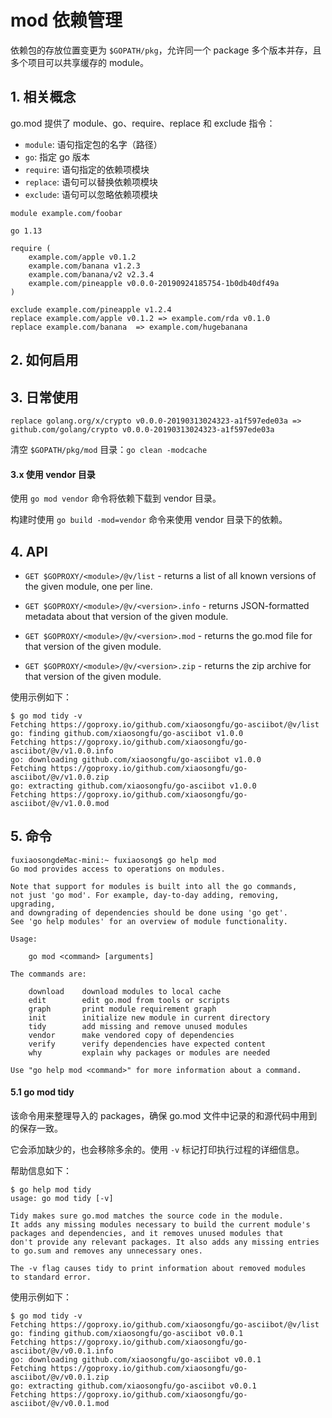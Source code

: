 # mod 依赖管理

依赖包的存放位置变更为 `$GOPATH/pkg`，允许同一个 package 多个版本并存，且多个项目可以共享缓存的 module。

## 1. 相关概念

go.mod 提供了 module、go、require、replace 和 exclude 指令：

* `module`: 语句指定包的名字（路径）
* `go`: 指定 go 版本
* `require`: 语句指定的依赖项模块
* `replace`: 语句可以替换依赖项模块
* `exclude`: 语句可以忽略依赖项模块

```
module example.com/foobar

go 1.13

require (    
	example.com/apple v0.1.2
	example.com/banana v1.2.3
	example.com/banana/v2 v2.3.4
	example.com/pineapple v0.0.0-20190924185754-1b0db40df49a
)

exclude example.com/pineapple v1.2.4
replace example.com/apple v0.1.2 => example.com/rda v0.1.0
replace example.com/banana  => example.com/hugebanana
```

## 2. 如何启用


## 3. 日常使用


`replace golang.org/x/crypto v0.0.0-20190313024323-a1f597ede03a => github.com/golang/crypto v0.0.0-20190313024323-a1f597ede03a`


清空 `$GOPATH/pkg/mod` 目录：`go clean -modcache`


#### 3.x 使用 vendor 目录

使用 `go mod vendor` 命令将依赖下载到 vendor 目录。

构建时使用 `go build -mod=vendor` 命令来使用 vendor 目录下的依赖。


## 4. API

* `GET $GOPROXY/<module>/@v/list` - returns a list of all known versions of the given module, one per line.

* `GET $GOPROXY/<module>/@v/<version>.info` - returns JSON-formatted metadata about that version of the given module.

* `GET $GOPROXY/<module>/@v/<version>.mod` - returns the go.mod file for that version of the given module.

* `GET $GOPROXY/<module>/@v/<version>.zip` - returns the zip archive for that version of the given module.

使用示例如下：

```
$ go mod tidy -v
Fetching https://goproxy.io/github.com/xiaosongfu/go-asciibot/@v/list
go: finding github.com/xiaosongfu/go-asciibot v1.0.0
Fetching https://goproxy.io/github.com/xiaosongfu/go-asciibot/@v/v1.0.0.info
go: downloading github.com/xiaosongfu/go-asciibot v1.0.0
Fetching https://goproxy.io/github.com/xiaosongfu/go-asciibot/@v/v1.0.0.zip
go: extracting github.com/xiaosongfu/go-asciibot v1.0.0
Fetching https://goproxy.io/github.com/xiaosongfu/go-asciibot/@v/v1.0.0.mod
```

## 5. 命令

```
fuxiaosongdeMac-mini:~ fuxiaosong$ go help mod
Go mod provides access to operations on modules.

Note that support for modules is built into all the go commands,
not just 'go mod'. For example, day-to-day adding, removing, upgrading,
and downgrading of dependencies should be done using 'go get'.
See 'go help modules' for an overview of module functionality.

Usage:

	go mod <command> [arguments]

The commands are:

	download    download modules to local cache
	edit        edit go.mod from tools or scripts
	graph       print module requirement graph
	init        initialize new module in current directory
	tidy        add missing and remove unused modules
	vendor      make vendored copy of dependencies
	verify      verify dependencies have expected content
	why         explain why packages or modules are needed

Use "go help mod <command>" for more information about a command.
```

#### 5.1 go mod tidy

该命令用来整理导入的 packages，确保 go.mod 文件中记录的和源代码中用到的保存一致。

它会添加缺少的，也会移除多余的。使用 `-v` 标记打印执行过程的详细信息。

帮助信息如下：

```
$ go help mod tidy
usage: go mod tidy [-v]

Tidy makes sure go.mod matches the source code in the module.
It adds any missing modules necessary to build the current module's
packages and dependencies, and it removes unused modules that
don't provide any relevant packages. It also adds any missing entries
to go.sum and removes any unnecessary ones.

The -v flag causes tidy to print information about removed modules
to standard error.
```

使用示例如下：

```
$ go mod tidy -v
Fetching https://goproxy.io/github.com/xiaosongfu/go-asciibot/@v/list
go: finding github.com/xiaosongfu/go-asciibot v0.0.1
Fetching https://goproxy.io/github.com/xiaosongfu/go-asciibot/@v/v0.0.1.info
go: downloading github.com/xiaosongfu/go-asciibot v0.0.1
Fetching https://goproxy.io/github.com/xiaosongfu/go-asciibot/@v/v0.0.1.zip
go: extracting github.com/xiaosongfu/go-asciibot v0.0.1
Fetching https://goproxy.io/github.com/xiaosongfu/go-asciibot/@v/v0.0.1.mod
```